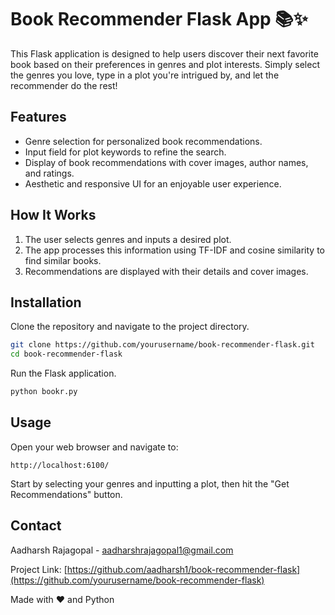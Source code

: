 
# Book Recommender Flask App 📚✨

This Flask application is designed to help users discover their next favorite book based on their preferences in genres and plot interests. Simply select the genres you love, type in a plot you're intrigued by, and let the recommender do the rest!

## Features

- Genre selection for personalized book recommendations.
- Input field for plot keywords to refine the search.
- Display of book recommendations with cover images, author names, and ratings.
- Aesthetic and responsive UI for an enjoyable user experience.

## How It Works

1. The user selects genres and inputs a desired plot.
2. The app processes this information using TF-IDF and cosine similarity to find similar books.
3. Recommendations are displayed with their details and cover images.

## Installation

Clone the repository and navigate to the project directory.

```bash
git clone https://github.com/yourusername/book-recommender-flask.git
cd book-recommender-flask
```

Run the Flask application.

```bash
python bookr.py
```

## Usage

Open your web browser and navigate to:

```
http://localhost:6100/
```

Start by selecting your genres and inputting a plot, then hit the "Get Recommendations" button.

## Contact

Aadharsh Rajagopal - aadharshrajagopal1@gmail.com

Project Link: [https://github.com/aadharsh1/book-recommender-flask](https://github.com/yourusername/book-recommender-flask)

Made with ❤️ and Python

